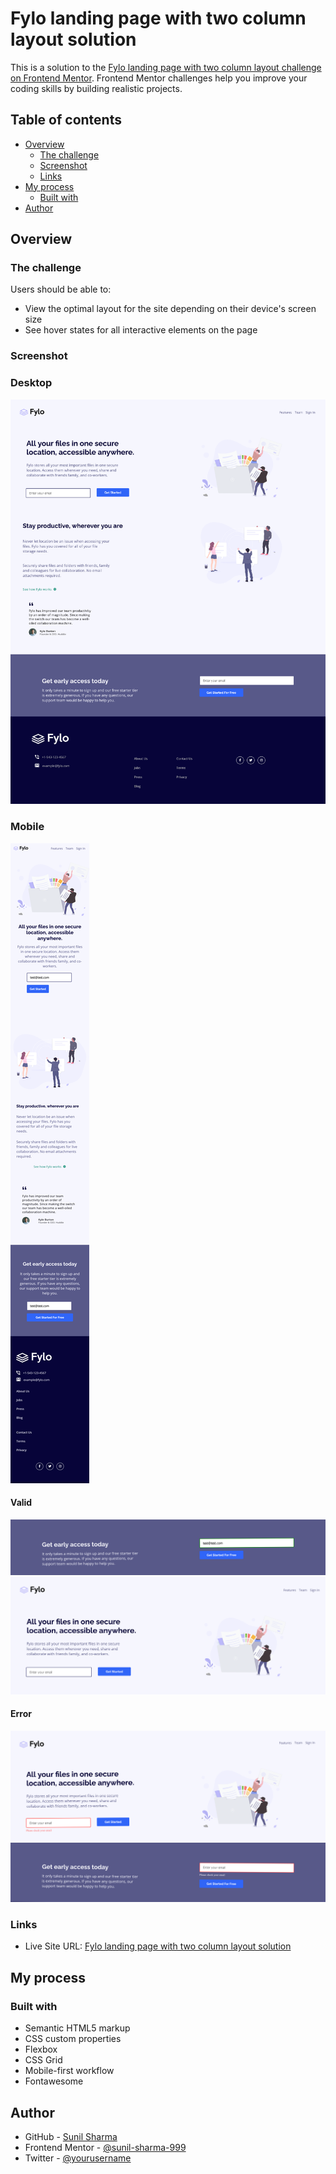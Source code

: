 # Fylo landing page with two column layout solution

This is a solution to the [Fylo landing page with two column layout challenge on Frontend Mentor](https://www.frontendmentor.io/challenges/fylo-landing-page-with-two-column-layout-5ca5ef041e82137ec91a50f5). Frontend Mentor challenges help you improve your coding skills by building realistic projects.

## Table of contents

- [Overview](#overview)
  - [The challenge](#the-challenge)
  - [Screenshot](#screenshot)
  - [Links](#links)
- [My process](#my-process)
  - [Built with](#built-with)
- [Author](#author)

## Overview

### The challenge

Users should be able to:

- View the optimal layout for the site depending on their device's screen size
- See hover states for all interactive elements on the page

### Screenshot

### Desktop

![valid](./screenshots/desktop.png)

### Mobile

![valid](./screenshots/mobile.png)

#### Valid

![valid](./screenshots/valid1.png)
![valid](./screenshots/valid.png)

#### Error

![valid](./screenshots/error.png)
![valid](./screenshots/error1.png)

### Links

- Live Site URL: [Fylo landing page with two column layout solution](https://sunil-sharma-999.github.io/Fylo-landing-page-with-two-column-layout-solution/)

## My process

### Built with

- Semantic HTML5 markup
- CSS custom properties
- Flexbox
- CSS Grid
- Mobile-first workflow
- Fontawesome

## Author

- GitHub - [Sunil Sharma](https://github.com/sunil-sharma-999/)
- Frontend Mentor - [@sunil-sharma-999](https://www.frontendmentor.io/profile/sunil-sharma-999)
- Twitter - [@yourusername](https://www.twitter.com/sharmasunil999)
